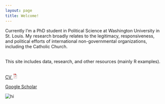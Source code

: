 ```yaml
---
layout: page
title: Welcome!
---
```


<div class="container">
	<div class="row-fluid">
		<div class="span5">
	
Currently I’m a PhD student in Political Science at Washington University in St. Louis. My research broadly relates to the legitimacy, responsiveness, and political efforts of international non-governmental organizations, including the Catholic Church. <br/><br/>

This site includes data, research, and other resources (mainly R examples).<br/><br/>

<a href="assets/JeffZiegler_CV.pdf">	CV <img src="pages/icons16/pdf-icon.png" alt="hi" class="inline"/>
</a><br/>

[Google Scholar](https://scholar.google.com/citations?user=PE2j3DcAAAAJ&hl=sv)<br/>
		</div>
	        <div class="span4">
		<img src="../assets/pics/Jeff_Ziegler.jpg" alt="hi" class="inline"/>
     		</div>
	</div>
</div>
